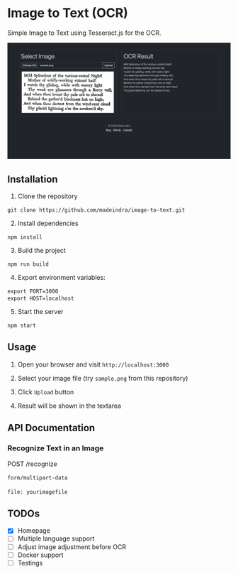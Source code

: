 # Image to Text (OCR)

Simple Image to Text using Tesseract.js for the OCR.

![preview](https://raw.githubusercontent.com/madeindra/image-to-text/master/preview.png "preview")

## Installation

1. Clone the repository
```
git clone https://github.com/madeindra/image-to-text.git
```

2. Install dependencies
```
npm install
```

3. Build the project
```
npm run build
```

4. Export environment variables:
```
export PORT=3000
export HOST=localhost
```

5. Start the server 
```
npm start
```

## Usage

1. Open your browser and visit `http://localhost:3000`

2. Select your image file (try `sample.png` from this repository)

3. Click `Upload` button

4. Result will be shown in the textarea

## API Documentation

### Recognize Text in an Image

POST /recognize

```
form/multipart-data

file: yourimagefile
```

## TODOs
- [X] Homepage
- [ ] Multiple language support
- [ ] Adjust image adjustment before OCR
- [ ] Docker support
- [ ] Testings
